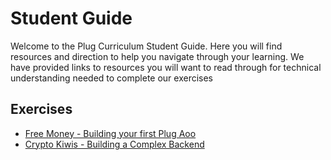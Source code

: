 # Student Guide

Welcome to the Plug Curriculum Student Guide.
Here you will find resources and direction to help you navigate through your learning.
We have provided links to resources you will want to read through for technical understanding needed to complete our exercises

## Exercises

* [Free Money - Building your first Plug Aoo](./free-money.md)
* [Crypto Kiwis - Building a Complex Backend](./crypto-kiwis.md)
